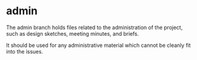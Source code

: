 admin
========
The admin branch holds files related to the administration of the project, such as design sketches, meeting minutes, and briefs.

It should be used for any administrative material which cannot be cleanly fit into the issues.